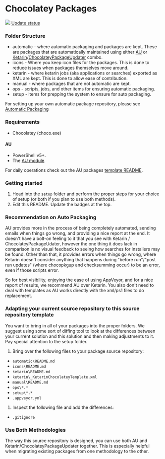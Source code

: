 # Chocolatey Packages

[![](https://ci.appveyor.com/api/projects/status/github/davidnnn/chocolatey-packages?svg=true)](https://ci.appveyor.com/project/davidnnn/chocolatey-packages)
[Update status](https://gist.github.com/davidnnn/5bcd7c5a1cf79a92176e2b4a9326314c)

### Folder Structure

* automatic - where automatic packaging and packages are kept. These are packages that are automatically maintained using either [AU](https://chocolatey.org/packages/au) or [Ketarin](https://chocolatey.org/packages/ketarin)/[ChocolateyPackageUpdater](https://chocolatey.org/packages/chocolateypackageupdater) combo.
* icons - Where you keep icon files for the packages. This is done to reduce issues when packages themselves move around.
* ketarin - where ketarin jobs (aka applications or searches) exported as XML are kept. This is done to allow ease of contribution.
* manual - where packages that are not automatic are kept.
* ops - scripts, jobs, and other items for ensuring automatic packaging.
* setup - items for prepping the system to ensure for auto packaging.

For setting up your own automatic package repository, please see [Automatic Packaging](https://chocolatey.org/docs/automatic-packages)

### Requirements

* Chocolatey (choco.exe)

#### AU

* PowerShell v5+.
* The [AU module](https://chocolatey.org/packages/au).

For daily operations check out the AU packages [template README](https://github.com/majkinetor/au-packages-template/blob/master/README.md).

### Getting started
1. Head into the `setup` folder and perform the proper steps for your choice of setup (or both if you plan to use both methods).
1. Edit this README. Update the badges at the top.


### Recommendation on Auto Packaging

AU provides more in the process of being completely automated, sending emails when things go wrong, and providing a nice report at the end. It doesn't have a bolt-on feeling to it that you see with Ketarin / ChocolateyPackageUdater, however the one thing it does lack in comparison is no visual feedback to seeing how searches for installers may be found. Other than that, it provides errors when things go wrong, where Ketarin doesn't consider anything that happens during "before run"/"post run updates" (where chocopkgup and checksumming occur) to be an error, even if those scripts error.

So for best visibility, enjoying the ease of using AppVeyor, and for a nice report of results, we recommend AU over Ketarin. You also don't need to deal with templates as AU works directly with the xml/ps1 files to do replacement.

### Adapting your current source repository to this source repository template

You want to bring in all of your packages into the proper folders. We suggest using some sort of diffing tool to look at the differences between your current solution and this solution and then making adjustments to it. Pay special attention to the setup folder.

1. Bring over the following files to your package source repository:
 * `automatic\README.md`
 * `icons\README.md`
 * `ketarin\README.md`
 * `ketarin\_KetarinChocolateyTemplate.xml`
 * `manual\README.md`
 * `ops\*.*`
 * `setup\*.*`
 * `.appveyor.yml`
1. Inspect the following file and add the differences:
 * `.gitignore`

### Use Both Methodologies

The way this source repository is designed, you can use both AU and Ketarin/ChocolateyPackageUpdater together. This is especially helpful when migrating existing packages from one methodology to the other.

